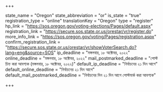 +++

state_name = "Oregon"
state_abbreviation = "or"
is_state = "true"
registration_type = "online"
translationKey = "Oregon"
type = "register"
hp_link = "https://sos.oregon.gov/voting-elections/Pages/default.aspx"
registration_link = "https://secure.sos.state.or.us/orestar/vr/register.do"
more_info_link = "https://sos.oregon.gov/voting/Pages/registration.aspx"
confirm_registration_link = "https://secure.sos.state.or.us/orestar/vr/showVoterSearch.do?lang=eng&source=SOS"
ip_deadline = "মঙ্গলবার, ১৮ অক্টোবর, ২০২২"
online_deadline = "মঙ্গলবার, ১৮ অক্টোবর, ২০২২"
mail_postmarked_deadline = "পোস্ট চিহ্ন করা আবশ্যক (মঙ্গলবার, ১৮ অক্টোবর, ২০২২)"
default_ip_deadline = "নির্বাচনের ২১ দিন আগে"
default_online_deadline = "নির্বাচনের ২১ দিন আগে"
default_mail_postmarked_deadline = "নির্বাচনের দিন ২১ দিন আগে পোস্টমার্ক করা আবশ্যক"

+++